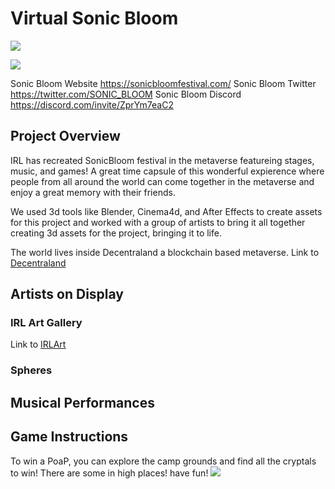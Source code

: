 # Virtual Sonic Bloom
![](https://i.imgur.com/vrGXlVu.png)

![](https://i.imgur.com/Z66zgN7.png)

Sonic Bloom Website https://sonicbloomfestival.com/
Sonic Bloom Twitter https://twitter.com/SONIC_BLOOM
Sonic Bloom Discord https://discord.com/invite/ZprYm7eaC2

## Project Overview
IRL has recreated SonicBloom festival in the metaverse featureing stages, music, and games! A great time capsule of this wonderful expierence where people from all around the world can come together in the metaverse and enjoy a great memory with their friends.

We used 3d tools like Blender, Cinema4d, and After Effects to create assets for this project and worked with a group of artists to bring it all together creating 3d assets for the project, bringing it to life.

The world lives inside Decentraland a blockchain based metaverse.
Link to [Decentraland](https://decentraland.org/)

## Artists on Display

### IRL Art Gallery
Link to [IRLArt](https://irlart.com/)

### Spheres

## Musical Performances

## Game Instructions
To win a PoaP, you can explore the camp grounds and find all the cryptals to win! There are some in high places! have fun!
![](https://i.imgur.com/qTlAKuC.png)